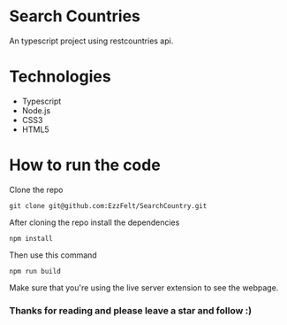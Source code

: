 
# Search Countries

An typescript project using restcountries api.

# Technologies

- Typescript
- Node.js
- CSS3
- HTML5

# How to run the code

Clone the repo

```
git clone git@github.com:EzzFelt/SearchCountry.git
```

After cloning the repo install the dependencies

```
npm install
```

Then use this command

```
npm run build
```

Make sure that you're using the live server extension to see the webpage.


### Thanks for reading and please leave a star and follow :)

